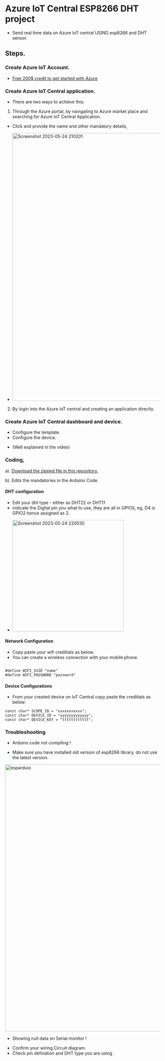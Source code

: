 # Azure IoT Central  ESP8266 DHT project
- Send real time data on Azure IoT central USING esp8266 and DHT sensor.
## Steps.
### Create Azure IoT Account.
* [Free 200$ credit to get started with Azure](https://azure.microsoft.com/en-us/free/iot/?ef_id=_k_CjwKCAjw67ajBhAVEiwA2g_jEKmTrubEELGFt_WCZo4pVuSlGMyvH6mtm94XVOJZVJeu7qB0fkmfzBoC3VoQAvD_BwE_k_&OCID=AIDcmm4z26duq7_SEM__k_CjwKCAjw67ajBhAVEiwA2g_jEKmTrubEELGFt_WCZo4pVuSlGMyvH6mtm94XVOJZVJeu7qB0fkmfzBoC3VoQAvD_BwE_k_&gclid=CjwKCAjw67ajBhAVEiwA2g_jEKmTrubEELGFt_WCZo4pVuSlGMyvH6mtm94XVOJZVJeu7qB0fkmfzBoC3VoQAvD_BwE)

### Create Azure IoT Central application.
* There are two ways to achieve this:
1. Through the Azure portal, by navigating to Azure market place and searching for Azure IoT Central Application.
- Click and provide the name and other mandatory details,
* <img width="869" alt="Screenshot 2023-05-24 210201" src="https://github.com/AronAyub/Azure-IoT-Central--ESP8266-DHT-project/assets/55284959/a09028fc-11cc-497d-8fdf-b6f1830c5686">

2. By login into the Azure IoT central and creating an application directly.

### Create Azure IoT Central dashboard and device.
- Configure the template.
- Configure the device.
* (Well explained in the video)
### Coding, 
a). [Download the zipped file in this repository.](https://github.com/AronAyub/Azure-IoT-Central--ESP8266-DHT-project/blob/main/AzureIotCentralEsp8266DHT.zip)

b). Edits the mandatories in the Arduino Code.

#### DHT configuration
- Edit your dht type - either as DHT22 or DHT11
- indicate the Digital pin you what to use, they are all in GPIOS, eg, D4 is GPIO2  hence assigned as 2.

* <img width="362" alt="Screenshot 2023-05-24 220030" src="https://github.com/AronAyub/Azure-IoT-Central--ESP8266-DHT-project/assets/55284959/81898100-8144-40a2-8658-061bf858bec8">

#### Network Configuration 
- Copy paste your wifi creditials as below.
- You can create a wireless connection with your mobile phone. 
```

#define WIFI_SSID "name"
#define WIFI_PASSWORD "password"
```
#### Device Configurations 
- From your created device on IoT Central copy paste the creditials as below:

```
const char* SCOPE_ID = "xxxxxxxxxxx";
const char* DEVICE_ID = "yyyyyyyyyyyyy";
const char* DEVICE_KEY = "tttttttttttt";
```
### Troubleshooting 
* Arduino code not compiling !
- Make sure you have installed old version of esp8266 library, do not use the latest version.

<img width="866" alt="esparduio" src="https://github.com/AronAyub/Azure-IoT-Central--ESP8266-DHT-project/assets/55284959/943f1139-5c1d-43c7-8ac6-eed2ae7ebd10">

* Showing null data on Serial monitor !

- Confirm your wiring Circuit diagram.
- Check pin defination and DHT type you are using .
